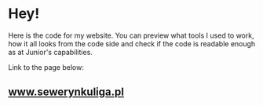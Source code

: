 # Hey!

Here is the code for my website.
You can preview what tools I used to work, how it all looks from the code side and check if the code is readable enough as at Junior's capabilities.

Link to the page below:

## www.sewerynkuliga.pl
